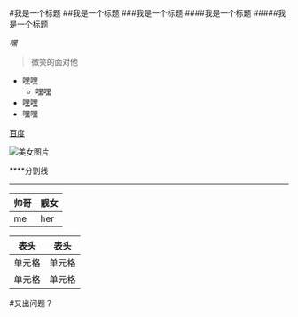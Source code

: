 #我是一个标题
##我是一个标题
###我是一个标题
####我是一个标题
#####我是一个标题

  *嘿*

>微笑的面对他 

- 嘿嘿
  - 嘿嘿
- 嘿嘿
- 嘿嘿

[百度](https://www.baidu.com)

![美女图片](https://timgsa.baidu.com/timg?image&quality=80&size=b9999_10000&sec=1593613002671&di=4905933adfdffbf7b791a6e96c747800&imgtype=0&src=http%3A%2F%2Fpic1.win4000.com%2Fwallpaper%2F4%2F545b409b8d4ac.jpg)

****分割线
****

|   帅哥     |    靓女    |  
|   ----     |    ---    |  
|   me       |    her    |  


|  表头   | 表头  |
|  ----  | ----  |
| 单元格  | 单元格 |
| 单元格  | 单元格 |

#又出问题？